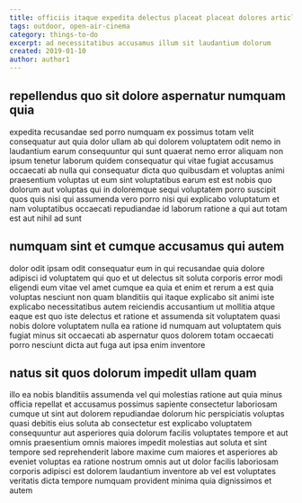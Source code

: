 ```yaml
---
title: officiis itaque expedita delectus placeat placeat dolores article 3617
tags: outdoor, open-air-cinema
category: things-to-do
excerpt: ad necessitatibus accusamus illum sit laudantium dolorum
created: 2019-01-10
author: author1
---
```


## repellendus quo sit dolore aspernatur numquam quia

expedita recusandae sed porro numquam ex possimus totam velit consequatur aut quia dolor ullam ab qui dolorem voluptatem odit nemo in laudantium earum consequuntur qui sunt quaerat nemo error aliquam non ipsum tenetur laborum quidem consequatur qui vitae fugiat accusamus occaecati ab nulla qui consequatur dicta quo quibusdam et voluptas animi praesentium voluptas ut eum sint voluptatibus earum est est nobis quo dolorum aut voluptas qui in doloremque sequi voluptatem porro suscipit quos quis nisi qui assumenda vero porro nisi qui explicabo voluptatum et nam voluptatibus occaecati repudiandae id laborum ratione a qui aut totam est aut nihil ad sunt

## numquam sint et cumque accusamus qui autem

dolor odit ipsam odit consequatur eum in qui recusandae quia dolore adipisci id voluptatem qui quo et ut delectus sit soluta corporis error modi eligendi eum vitae vel amet cumque ea quia et enim et rerum a est quia voluptas nesciunt non quam blanditiis qui itaque explicabo sit animi iste explicabo necessitatibus autem reiciendis accusantium ut mollitia atque eaque est quo iste delectus et ratione et assumenda sit voluptatem quasi nobis dolore voluptatem nulla ea ratione id numquam aut voluptatem quis fugiat minus sit occaecati ab aspernatur quos dolorem totam occaecati porro nesciunt dicta aut fuga aut ipsa enim inventore

## natus sit quos dolorum impedit ullam quam

illo ea nobis blanditiis assumenda vel qui molestias ratione aut quia minus officia repellat et accusamus possimus sapiente consectetur laboriosam cumque ut sint aut dolorem repudiandae dolorum hic perspiciatis voluptas quasi debitis eius soluta ab consectetur est explicabo voluptatem consequuntur aut asperiores quia dolorum facilis voluptates tempore et aut omnis praesentium omnis maiores impedit molestias aut soluta et sint tempore sed reprehenderit labore maxime cum maiores et asperiores ab eveniet voluptas ea ratione nostrum omnis aut ut dolor facilis laboriosam corporis adipisci est dolorem laudantium inventore ab vel est voluptates veritatis dicta tempore numquam provident minima quia dignissimos et autem
